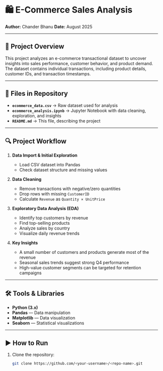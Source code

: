 # 🛍️ E-Commerce Sales Analysis

**Author:** Chander Bhanu
**Date:** August 2025  

---

## 📌 Project Overview
This project analyzes an e-commerce transactional dataset to uncover insights into sales performance, customer behavior, and product demand.  
The dataset contains individual transactions, including product details, customer IDs, and transaction timestamps.

---

## 📂 Files in Repository
- **`ecommerce_data.csv`** → Raw dataset used for analysis  
- **`ecommerce_analysis.ipynb`** → Jupyter Notebook with data cleaning, exploration, and insights  
- **`README.md`** → This file, describing the project  

---

## 🔍 Project Workflow
1. **Data Import & Initial Exploration**  
   - Load CSV dataset into Pandas  
   - Check dataset structure and missing values  

2. **Data Cleaning**  
   - Remove transactions with negative/zero quantities  
   - Drop rows with missing `CustomerID`  
   - Calculate `Revenue` as `Quantity × UnitPrice`  

3. **Exploratory Data Analysis (EDA)**  
   - Identify top customers by revenue  
   - Find top-selling products  
   - Analyze sales by country  
   - Visualize daily revenue trends  

4. **Key Insights**  
   - A small number of customers and products generate most of the revenue  
   - Seasonal sales trends suggest strong Q4 performance  
   - High-value customer segments can be targeted for retention campaigns  

---

## 🛠 Tools & Libraries
- **Python (3.x)**  
- **Pandas** — Data manipulation  
- **Matplotlib** — Data visualization  
- **Seaborn** — Statistical visualizations  

---

## ▶ How to Run
1. Clone the repository:
   ```bash
   git clone https://github.com/<your-username>/<repo-name>.git

